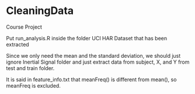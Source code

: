 # CleaningData
Course Project

Put run_analysis.R inside the folder UCI HAR Dataset that has been extracted

Since we only need the mean and the standard deviation, we should just ignore Inertial Signal folder and just extract data from subject, X, and Y from test and train folder.

It is said in feature_info.txt that meanFreq() is different from mean(), so meanFreq is excluded.

